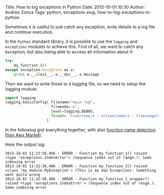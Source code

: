 Title: How to log exceptions in Python
Date: 2013-10-01 10:30
Author: Andrea Zonca
Tags: python, exceptions
slug: how-to-log-exceptions-in-python

Sometimes it is useful to just catch any exception, write details to a log file and continue execution.

In the `Python` standard library, it is possible to use the `logging` and `exceptions` modules to achieve this.
First of all, we want to catch any exception, but also being able to access all information about it:

```python
try:
    my_function_1()
except exception.Exception as e:
    print e.__class__, e.__doc__, e.message
```

Then we want to write those to a logging file, so we need to setup the logging module:

```python
import logging
logging.basicConfig( filename="main.log",
                     filemode='w',
                     level=logging.DEBUG,
                     format= '%(asctime)s - %(levelname)s - %(message)s',
                   )
```

In the following gist everything together, with also [function name detection from Alex Martelli](http://stackoverflow.com/questions/2380073/how-to-identify-what-function-call-raise-an-exception-in-python):

<script src="https://gist.github.com/zonca/6782980.js"></script>

Here the output log:

```text
2013-10-01 11:32:56,466 - ERROR - Function my_function_1() raised <type 'exceptions.IndexError'> (Sequence index out of range.): Some indexing error
2013-10-01 11:32:56,466 - ERROR - Function my_function_2() raised <class 'my_module.MyException'> (This is my own Exception): Something went quite wrong
2013-10-01 11:32:56,466 - ERROR - Function my_function_1_wrapper() raised <type 'exceptions.IndexError'> (Sequence index out of range.): Some indexing error
```
